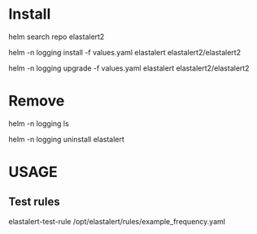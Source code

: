 # Install
helm search repo elastalert2

helm -n logging install -f values.yaml elastalert elastalert2/elastalert2 

helm -n logging upgrade -f values.yaml elastalert elastalert2/elastalert2 

# Remove

helm -n logging ls

helm -n logging uninstall elastalert 

# USAGE

## Test rules

elastalert-test-rule /opt/elastalert/rules/example_frequency.yaml